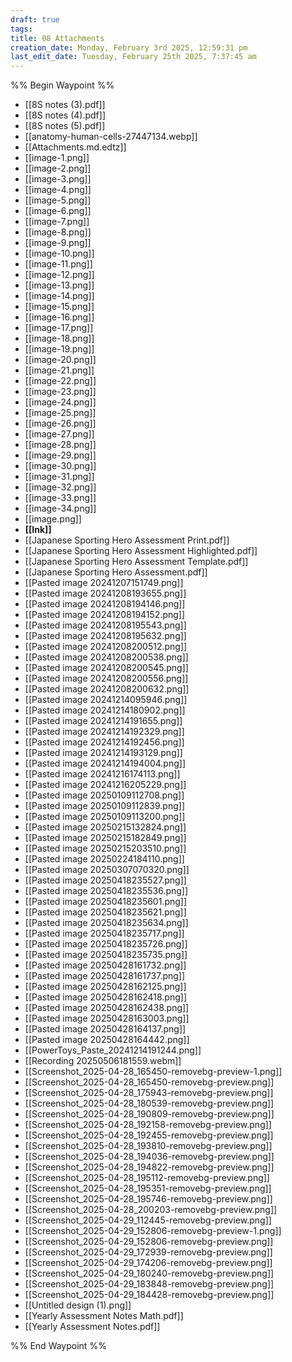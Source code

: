 ```yaml
---
draft: true
tags:
title: 08 Attachments
creation_date: Monday, February 3rd 2025, 12:59:31 pm
last_edit_date: Tuesday, February 25th 2025, 7:37:45 am
---
```


%% Begin Waypoint %%
- [[8S notes (3).pdf]]
- [[8S notes (4).pdf]]
- [[8S notes (5).pdf]]
- [[anatomy-human-cells-27447134.webp]]
- [[Attachments.md.edtz]]
- [[image-1.png]]
- [[image-2.png]]
- [[image-3.png]]
- [[image-4.png]]
- [[image-5.png]]
- [[image-6.png]]
- [[image-7.png]]
- [[image-8.png]]
- [[image-9.png]]
- [[image-10.png]]
- [[image-11.png]]
- [[image-12.png]]
- [[image-13.png]]
- [[image-14.png]]
- [[image-15.png]]
- [[image-16.png]]
- [[image-17.png]]
- [[image-18.png]]
- [[image-19.png]]
- [[image-20.png]]
- [[image-21.png]]
- [[image-22.png]]
- [[image-23.png]]
- [[image-24.png]]
- [[image-25.png]]
- [[image-26.png]]
- [[image-27.png]]
- [[image-28.png]]
- [[image-29.png]]
- [[image-30.png]]
- [[image-31.png]]
- [[image-32.png]]
- [[image-33.png]]
- [[image-34.png]]
- [[image.png]]
- **[[Ink]]**
- [[Japanese Sporting Hero Assessment  Print.pdf]]
- [[Japanese Sporting Hero Assessment Highlighted.pdf]]
- [[Japanese Sporting Hero Assessment Template.pdf]]
- [[Japanese Sporting Hero Assessment.pdf]]
- [[Pasted image 20241207151749.png]]
- [[Pasted image 20241208193655.png]]
- [[Pasted image 20241208194146.png]]
- [[Pasted image 20241208194152.png]]
- [[Pasted image 20241208195543.png]]
- [[Pasted image 20241208195632.png]]
- [[Pasted image 20241208200512.png]]
- [[Pasted image 20241208200538.png]]
- [[Pasted image 20241208200545.png]]
- [[Pasted image 20241208200556.png]]
- [[Pasted image 20241208200632.png]]
- [[Pasted image 20241214095946.png]]
- [[Pasted image 20241214180902.png]]
- [[Pasted image 20241214191655.png]]
- [[Pasted image 20241214192329.png]]
- [[Pasted image 20241214192456.png]]
- [[Pasted image 20241214193129.png]]
- [[Pasted image 20241214194004.png]]
- [[Pasted image 20241216174113.png]]
- [[Pasted image 20241216205229.png]]
- [[Pasted image 20250109112708.png]]
- [[Pasted image 20250109112839.png]]
- [[Pasted image 20250109113200.png]]
- [[Pasted image 20250215132824.png]]
- [[Pasted image 20250215182849.png]]
- [[Pasted image 20250215203510.png]]
- [[Pasted image 20250224184110.png]]
- [[Pasted image 20250307070320.png]]
- [[Pasted image 20250418235527.png]]
- [[Pasted image 20250418235536.png]]
- [[Pasted image 20250418235601.png]]
- [[Pasted image 20250418235621.png]]
- [[Pasted image 20250418235634.png]]
- [[Pasted image 20250418235717.png]]
- [[Pasted image 20250418235726.png]]
- [[Pasted image 20250418235735.png]]
- [[Pasted image 20250428161732.png]]
- [[Pasted image 20250428161737.png]]
- [[Pasted image 20250428162125.png]]
- [[Pasted image 20250428162418.png]]
- [[Pasted image 20250428162438.png]]
- [[Pasted image 20250428163003.png]]
- [[Pasted image 20250428164137.png]]
- [[Pasted image 20250428164442.png]]
- [[PowerToys_Paste_20241214191244.png]]
- [[Recording 20250506181559.webm]]
- [[Screenshot_2025-04-28_165450-removebg-preview-1.png]]
- [[Screenshot_2025-04-28_165450-removebg-preview.png]]
- [[Screenshot_2025-04-28_175943-removebg-preview.png]]
- [[Screenshot_2025-04-28_180539-removebg-preview.png]]
- [[Screenshot_2025-04-28_190809-removebg-preview.png]]
- [[Screenshot_2025-04-28_192158-removebg-preview.png]]
- [[Screenshot_2025-04-28_192455-removebg-preview.png]]
- [[Screenshot_2025-04-28_193810-removebg-preview.png]]
- [[Screenshot_2025-04-28_194036-removebg-preview.png]]
- [[Screenshot_2025-04-28_194822-removebg-preview.png]]
- [[Screenshot_2025-04-28_195112-removebg-preview.png]]
- [[Screenshot_2025-04-28_195351-removebg-preview.png]]
- [[Screenshot_2025-04-28_195746-removebg-preview.png]]
- [[Screenshot_2025-04-28_200203-removebg-preview.png]]
- [[Screenshot_2025-04-29_112445-removebg-preview.png]]
- [[Screenshot_2025-04-29_152806-removebg-preview-1.png]]
- [[Screenshot_2025-04-29_152806-removebg-preview.png]]
- [[Screenshot_2025-04-29_172939-removebg-preview.png]]
- [[Screenshot_2025-04-29_174206-removebg-preview.png]]
- [[Screenshot_2025-04-29_180240-removebg-preview.png]]
- [[Screenshot_2025-04-29_183848-removebg-preview.png]]
- [[Screenshot_2025-04-29_184428-removebg-preview.png]]
- [[Untitled design (1).png]]
- [[Yearly Assessment Notes Math.pdf]]
- [[Yearly Assessment Notes.pdf]]

%% End Waypoint %%
